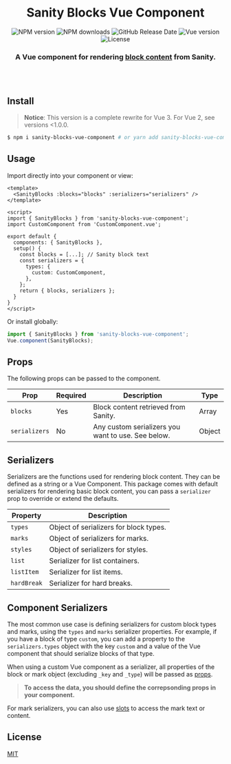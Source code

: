 <div align="center">
	<h1>Sanity Blocks Vue Component</h1>
  <p>
    <img alt="NPM version" src="https://img.shields.io/npm/v/sanity-blocks-vue-component?color=000&style=flat-square">
    <img alt="NPM downloads" src="https://img.shields.io/npm/dm/sanity-blocks-vue-component?color=000&style=flat-square">
    <img alt="GitHub Release Date" src="https://img.shields.io/github/release-date/rdunk/sanity-blocks-vue-component?color=000&style=flat-square">
    <img alt="Vue version" src="https://img.shields.io/npm/dependency-version/sanity-blocks-vue-component/vue?color=000&style=flat-square">
    <img alt="License" src="https://img.shields.io/npm/l/sanity-blocks-vue-component.svg?color=000&style=flat-square">
    </p>
	</p>
	<p>
		<h3>A Vue component for rendering <a href="https://www.sanity.io/docs/block-content" _target="blank">block content</a> from Sanity.</h3>
	<br>
	<br>
</div>

## Install

> **Notice**: This version is a complete rewrite for Vue 3. For Vue 2, see versions <1.0.0.

```bash
$ npm i sanity-blocks-vue-component # or yarn add sanity-blocks-vue-component
```

## Usage

Import directly into your component or view:

```vue
<template>
  <SanityBlocks :blocks="blocks" :serializers="serializers" />
</template>

<script>
import { SanityBlocks } from 'sanity-blocks-vue-component';
import CustomComponent from 'CustomComponent.vue';

export default {
  components: { SanityBlocks },
  setup() {
    const blocks = [...]; // Sanity block text
    const serializers = {
      types: {
        custom: CustomComponent,
      },
    };
    return { blocks, serializers };
  }
}
</script>
```

Or install globally:

```ts
import { SanityBlocks } from 'sanity-blocks-vue-component';
Vue.component(SanityBlocks);
```

## Props

The following props can be passed to the component.

| Prop          | Required | Description                                        | Type   |
| ------------- | -------- | -------------------------------------------------- | ------ |
| `blocks`      | Yes      | Block content retrieved from Sanity.               | Array  |
| `serializers` | No       | Any custom serializers you want to use. See below. | Object |

## Serializers

Serializers are the functions used for rendering block content. They can be defined as a string or a Vue Component. This package comes with default serializers for rendering basic block content, you can pass a `serializer` prop to override or extend the defaults.

| Property    | Description                            |
| ----------- | -------------------------------------- |
| `types`     | Object of serializers for block types. |
| `marks`     | Object of serializers for marks.       |
| `styles`    | Object of serializers for styles.      |
| `list`      | Serializer for list containers.        |
| `listItem`  | Serializer for list items.             |
| `hardBreak` | Serializer for hard breaks.            |

## Component Serializers

The most common use case is defining serializers for custom block types and marks, using the `types` and `marks` serializer properties. For example, if you have a block of type `custom`, you can add a property to the `serializers.types` object with the key `custom` and a value of the Vue component that should serialize blocks of that type.

When using a custom Vue component as a serializer, all properties of the block or mark object (excluding `_key` and `_type`) will be passed as [props](https://v3.vuejs.org/guide/component-props.html).

> **To access the data, you should define the correpsonding props in your component.**

For mark serializers, you can also use [slots](https://v3.vuejs.org/guide/component-slots.html) to access the mark text or content.

## License

[MIT](http://opensource.org/licenses/MIT)

